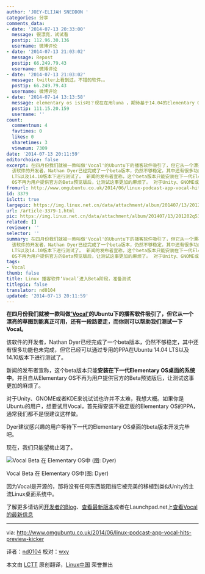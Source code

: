 ```yaml
---
author: 'JOEY-ELIJAH SNEDDON '
categories: 分享
comments_data:
- date: '2014-07-13 20:33:00'
  message: 很漂亮，试试看
  postip: 112.96.30.136
  username: 微博评论
- date: '2014-07-13 21:03:02'
  message: Repost
  postip: 66.249.79.43
  username: 微博评论
- date: '2014-07-13 21:03:02'
  message: twitter上看到过，不错的软件。。
  postip: 66.249.79.43
  username: 微博评论
- date: '2014-07-14 13:13:58'
  message: elementary os isis吗？现在在用luna ，期待基于14.04的Elementary OS isis赶紧发行正式版
  postip: 111.15.20.159
  username: ''
count:
  commentnum: 4
  favtimes: 0
  likes: 0
  sharetimes: 3
  viewnum: 7309
date: '2014-07-13 20:11:59'
editorchoice: false
excerpt: 在四月份我们就被一款叫做'Vocal'的Ubuntu下的播客软件吸引了，但它从一个漂亮的草图到能真正可用，还有一段路要走，而你则可以帮助我们测试一下Vocal。
  该软件的开发者，Nathan Dyer已经完成了一个beta版本，仍然不够稳定，其中还有很多功能也未完成，但它已经可以通过专用的PPA在Ubuntu 14.04
  LTS以及14.10版本下进行测试了。 新闻的发布者宣称，这个beta版本只能安装在下一代Elementary OS桌面的系统中。并且自从Elementary
  OS不再为用户提供官方的Beta预览版后，让测试这事更加的麻烦了。 对于Unity、GNOME或者KDE来说试试也许并不太
fromurl: http://www.omgubuntu.co.uk/2014/06/linux-podcast-app-vocal-hits-preview-kicker
id: 3379
islctt: true
largepic: https://img.linux.net.cn/data/attachment/album/201407/13/201202q53lunl3l1sp5elp.png
url: /article-3379-1.html
pic: https://img.linux.net.cn/data/attachment/album/201407/13/201202q53lunl3l1sp5elp.png.thumb.jpg
related: []
reviewer: ''
selector: ''
summary: 在四月份我们就被一款叫做'Vocal'的Ubuntu下的播客软件吸引了，但它从一个漂亮的草图到能真正可用，还有一段路要走，而你则可以帮助我们测试一下Vocal。
  该软件的开发者，Nathan Dyer已经完成了一个beta版本，仍然不够稳定，其中还有很多功能也未完成，但它已经可以通过专用的PPA在Ubuntu 14.04
  LTS以及14.10版本下进行测试了。 新闻的发布者宣称，这个beta版本只能安装在下一代Elementary OS桌面的系统中。并且自从Elementary
  OS不再为用户提供官方的Beta预览版后，让测试这事更加的麻烦了。 对于Unity、GNOME或者KDE来说试试也许并不太
tags:
- Vocal
thumb: false
title: Linux 播客软件‘Vocal’进入Beta阶段，准备测试
titlepic: false
translator: nd0104
updated: '2014-07-13 20:11:59'
---
```


**在四月份我们就被一款叫做['Vocal'](http://www.omgubuntu.co.uk/2014/04/vocal-podcast-manager-linux)的Ubuntu下的播客软件吸引了，但它从一个漂亮的草图到能真正可用，还有一段路要走，而你则可以帮助我们测试一下Vocal。**


该软件的开发者，Nathan Dyer已经完成了一个beta版本，仍然不够稳定，其中还有很多功能也未完成，但它已经可以通过专用的PPA在Ubuntu 14.04 LTS以及14.10版本下进行测试了。


新闻的发布者宣称，这个beta版本只能**安装在下一代Elementary OS桌面的系统中**。并且自从Elementary OS不再为用户提供官方的Beta预览版后，让测试这事更加的麻烦了。


对于Unity、GNOME或者KDE来说试试也许并不太难，我想大概。如果你是Ubuntu的用户，想要试用Vocal，首先得安装不稳定版的Elementary OS的PPA，通常我们都不是很建议这样做。


Dyer建议感兴趣的用户等待下一代的Elementary OS桌面的beta版本开发完毕吧。


现在，我们只能望梅止渴了。


![Vocal Beta 在 Elementary OS中 (图: Dyer)](/data/attachment/album/201407/13/201202q53lunl3l1sp5elp.png)


Vocal Beta 在 Elementary OS中(图: Dyer)


因为Vocal是开源的，那将没有任何东西能阻挡它被完美的移植到类似Unity的主流Linux桌面系统中。


了解更多请访问[开发者的Blog](http://www.omgubuntu.co.uk/2014/04/vocal-podcast-manager-linux)、[查看最新版本](http://nathandyer.me/2014/06/28/vocal-beta-released-daily-ppa-available/)或者在Launchpad.net上[查看Vocal的最新信息](https://launchpad.net/%7Enathandyer/+archive/vocal-daily)




---


via: <http://www.omgubuntu.co.uk/2014/06/linux-podcast-app-vocal-hits-preview-kicker>


译者：[nd0104](https://github.com/nd0104) 校对：[wxy](https://github.com/wxy)


本文由 [LCTT](https://github.com/LCTT/TranslateProject) 原创翻译，[Linux中国](http://linux.cn/) 荣誉推出